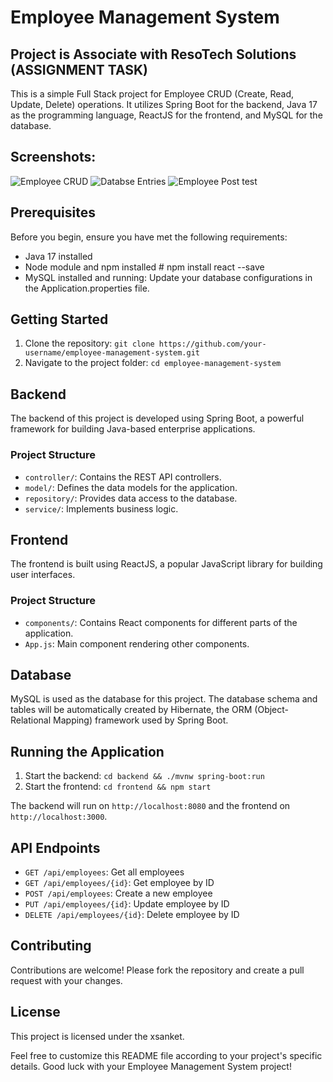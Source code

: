 # Employee Management System

## Project is Associate with ResoTech Solutions (ASSIGNMENT TASK)
This is a simple Full Stack project for Employee CRUD (Create, Read, Update, Delete) operations. It utilizes Spring Boot for the backend, Java 17 as the programming language, ReactJS for the frontend, and MySQL for the database.

## Screenshots:

![Employee CRUD](https://github.com/xsanket/Employee-CRUD/assets/121148185/faa7d267-84ec-4f6b-be58-a30499a01080)
![Databse Entries](https://github.com/xsanket/Employee-CRUD/assets/121148185/f07fe00d-6ddd-46a3-9dd1-0c234b1e1a46)
![Employee Post test](https://github.com/xsanket/Employee-CRUD/assets/121148185/28636e25-2b41-4b4e-868c-28ba4fe3be60)

## Prerequisites
Before you begin, ensure you have met the following requirements:
- Java 17 installed
- Node module and npm installed # npm install react --save
- MySQL installed and running: Update your database configurations in the Application.properties file.

## Getting Started
1. Clone the repository: `git clone https://github.com/your-username/employee-management-system.git`
2. Navigate to the project folder: `cd employee-management-system`


## Backend
The backend of this project is developed using Spring Boot, a powerful framework for building Java-based enterprise applications.

### Project Structure
- `controller/`: Contains the REST API controllers.
- `model/`: Defines the data models for the application.
- `repository/`: Provides data access to the database.
- `service/`: Implements business logic.

## Frontend
The frontend is built using ReactJS, a popular JavaScript library for building user interfaces.

### Project Structure
- `components/`: Contains React components for different parts of the application.
- `App.js`: Main component rendering other components.

## Database
MySQL is used as the database for this project. The database schema and tables will be automatically created by Hibernate, the ORM (Object-Relational Mapping) framework used by Spring Boot.

## Running the Application
1. Start the backend: `cd backend && ./mvnw spring-boot:run`
2. Start the frontend: `cd frontend && npm start`

The backend will run on `http://localhost:8080` and the frontend on `http://localhost:3000`.

## API Endpoints
- `GET /api/employees`: Get all employees
- `GET /api/employees/{id}`: Get employee by ID
- `POST /api/employees`: Create a new employee
- `PUT /api/employees/{id}`: Update employee by ID
- `DELETE /api/employees/{id}`: Delete employee by ID

## Contributing
Contributions are welcome! Please fork the repository and create a pull request with your changes.

## License
This project is licensed under the xsanket.

Feel free to customize this README file according to your project's specific details. Good luck with your Employee Management System project!

